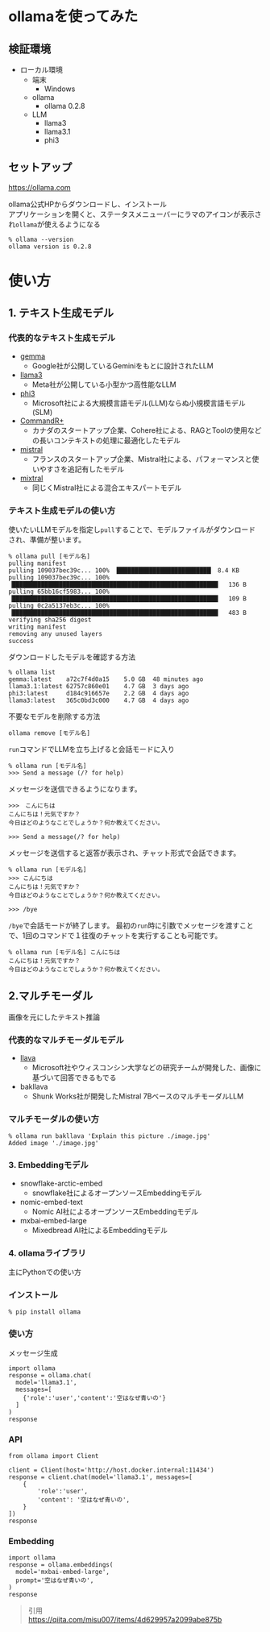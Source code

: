 # ollamaを使ってみた

## 検証環境
- ローカル環境
  - 端末
    - Windows
  - ollama
    - ollama 0.2.8
  - LLM
    - llama3
    - llama3.1
    - phi3

## セットアップ
https://ollama.com

ollama公式HPからダウンロードし、インストール  
アプリケーションを開くと、ステータスメニューバーにラマのアイコンが表示され```ollama```が使えるようになる

```
% ollama --version
ollama version is 0.2.8
```

# 使い方
## 1. テキスト生成モデル
### 代表的なテキスト生成モデル
- [gemma](https://ollama.com/library/gemma)
  - Google社が公開しているGeminiをもとに設計されたLLM
- [llama3](https://ollama.com/library/llama3)
  - Meta社が公開している小型かつ高性能なLLM
- [phi3](https://ollama.com/library/phi3)
  - Microsoft社による大規模言語モデル(LLM)ならぬ小規模言語モデル(SLM)
- [CommandR+](https://ollama.com/library/command-r-plus)
  - カナダのスタートアップ企業、Cohere社による、RAGとToolの使用などの長いコンテキストの処理に最適化したモデル
- [mistral](https://ollama.com/library/mistral)
  - フランスのスタートアップ企業、Mistral社による、パフォーマンスと使いやすさを追記有したモデル
- [mixtral](https://ollama.com/library/mixtral)
  - 同じくMistral社による混合エキスパートモデル


### テキスト生成モデルの使い方

使いたいLLMモデルを指定し```pull```することで、モデルファイルがダウンロードされ、準備が整います。
```
% ollama pull [モデル名]
pulling manifest
pulling 109037bec39c... 100%  ██████████████████████████▏ 8.4 KB
pulling 109037bec39c... 100% ▕█████████████████████████████████████████████████████████▏  136 B
pulling 65bb16cf5983... 100% ▕█████████████████████████████████████████████████████████▏  109 B
pulling 0c2a5137eb3c... 100% ▕█████████████████████████████████████████████████████████▏  483 B
verifying sha256 digest
writing manifest
removing any unused layers  
success
```

ダウンロードしたモデルを確認する方法
```
% ollama list
gemma:latest    a72c7f4d0a15    5.0 GB  48 minutes ago
llama3.1:latest 62757c860e01    4.7 GB  3 days ago
phi3:latest     d184c916657e    2.2 GB  4 days ago
llama3:latest   365c0bd3c000    4.7 GB  4 days ago
```

不要なモデルを削除する方法
```
ollama remove [モデル名]
```

```run```コマンドでLLMを立ち上げると会話モードに入り
```
% ollama run [モデル名]
>>> Send a message (/? for help)
```
メッセージを送信できるようになります。
```
>>>　こんにちは
こんにちは！元気ですか？
今日はどのようなことでしょうか？何か教えてください。

>>> Send a message(/? for help)
```
メッセージを送信すると返答が表示され、チャット形式で会話できます。
```
% ollama run [モデル名]
>>> こんにちは
こんにちは！元気ですか？
今日はどのようなことでしょうか？何か教えてください。

>>> /bye
```
```/bye```で会話モードが終了します。
最初の```run```時に引数でメッセージを渡すことで、1回のコマンドで１往復のチャットを実行することも可能です。
```
% ollama run [モデル名] こんにちは
こんにちは！元気ですか？
今日はどのようなことでしょうか？何か教えてください。
```


## 2.マルチモーダル
画像を元にしたテキスト推論

### 代表的なマルチモーダルモデル
- [llava](https://ollama.com/library/llava)
  - Microsoft社やウィスコンシン大学などの研究チームが開発した、画像に基づいて回答できるもでる
- bakllava
  - Shunk Works社が開発したMistral 7BベースのマルチモーダルLLM

### マルチモーダルの使い方
```
% ollama run bakllava 'Explain this picture ./image.jpg'
Added image './image.jpg'
```

### 3. Embeddingモデル
- snowflake-arctic-embed
  - snowflake社によるオープンソースEmbeddingモデル
- nomic-embed-text
  - Nomic AI社によるオープンソースEmbeddingモデル
- mxbai-embed-large
  - Mixedbread AI社によるEmbeddingモデル
 
### 4. ollamaライブラリ
主にPythonでの使い方

### インストール
```
% pip install ollama
```

### 使い方
メッセージ生成
```
import ollama
response = ollama.chat(
  model='llama3.1',
  messages=[
    {'role':'user','content':'空はなぜ青いの'}
  ]
)
response
```

### API
```
from ollama import Client

client = Client(host='http://host.docker.internal:11434')
response = client.chat(model='llama3.1', messages=[
    {
        'role':'user',
        'content': '空はなぜ青いの',
    }
])
response
```

### Embedding
```
import ollama
response = ollama.embeddings(
  model='mxbai-embed-large',
  prompt='空はなぜ青いの',
)
response
```
> 引用  
https://qiita.com/misu007/items/4d629957a2099abe875b
